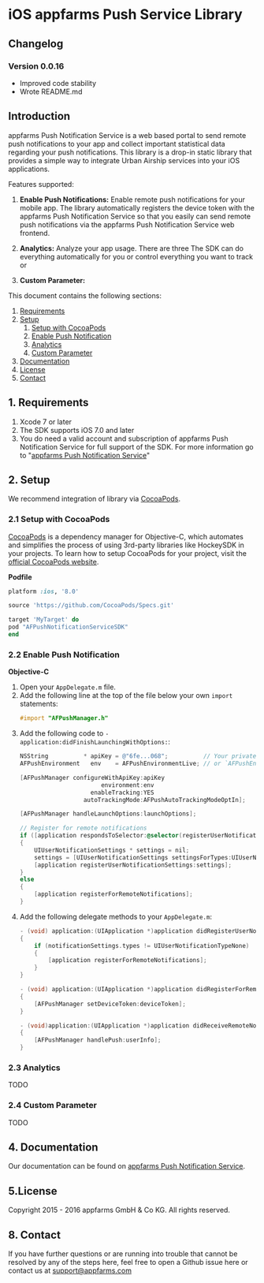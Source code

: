 # iOS appfarms Push Service Library

## Changelog

### Version 0.0.16

- Improved code stability
- Wrote README.md

## Introduction

appfarms Push Notification Service is a web based portal to send remote push notifications to your app and collect important statistical data regarding your push notifications. This library  is a drop-in static library that provides a simple way to integrate Urban Airship services into your iOS applications.

Features supported:

1. **Enable Push Notifications:** Enable remote push notifications for your mobile app. The library automatically registers the device token with the appfarms Push Notification Service so that you easily can send remote push notifications via the appfarms Push Notification Service web frontend.

2. **Analytics:** Analyze your app usage. There are three The SDK can do everything automatically for you or control everything you want to track or

3. **Custom Parameter:**

This document contains the following sections:

1. [Requirements](#requirements)
2. [Setup](#setup)
   1. [Setup with CocoaPods](#cocoapods)
   2. [Enable Push Notification](#enablepush)
   3. [Analytics](#analytics)
   4. [Custom Parameter](#customparameter)
3. [Documentation](#documentation)
4. [License](#licence)
5. [Contact](#contact)

<a id="requirements"></a>
## 1. Requirements

1. Xcode 7 or later
2. The SDK supports iOS 7.0 and later
3. You do need a valid account and subscription of appfarms Push Notification Service for full support of the SDK. For more information go to "[appfarms Push Notification Service](http://push.appfarms.com)"

<a id="setup"></a>
## 2. Setup

We recommend integration of library via [CocoaPods](http://cocoapods.org).

<a id="cocoapods"></a>
### 2.1 Setup with CocoaPods

[CocoaPods](http://cocoapods.org) is a dependency manager for Objective-C, which automates and simplifies the process of using 3rd-party libraries like HockeySDK in your projects. To learn how to setup CocoaPods for your project, visit the [official CocoaPods website](http://cocoapods.org/).

**Podfile**

```ruby
platform :ios, '8.0'

source 'https://github.com/CocoaPods/Specs.git'

target 'MyTarget' do
pod "AFPushNotificationServiceSDK"
end
```

<a id="enablepush"></a>
### 2.2 Enable Push Notification

**Objective-C**

1. Open your `AppDelegate.m` file.
2. Add the following line at the top of the file below your own `import` statements:
   ```objective-c
   #import "AFPushManager.h"
   ```
3. Add the following code to `-application:didFinishLaunchingWithOptions:`:
   ```objective-c
   NSString          * apiKey = @"6fe...068";          // Your private apiKey from https://push.appfarms.com
   AFPushEnvironment   env    = AFPushEnvironmentLive; // or `AFPushEnvironmentDebug` or `AFPushEnvironmentStaging`

   [AFPushManager configureWithApiKey:apiKey
                          environment:env
                       enableTracking:YES
                     autoTrackingMode:AFPushAutoTrackingModeOptIn];

   [AFPushManager handleLaunchOptions:launchOptions];

   // Register for remote notifications
   if ([application respondsToSelector:@selector(registerUserNotificationSettings:)])
   {
       UIUserNotificationSettings * settings = nil;
       settings = [UIUserNotificationSettings settingsForTypes:UIUserNotificationTypeBadge|UIUserNotificationTypeSound|UIUserNotificationTypeAlert categories:nil];
       [application registerUserNotificationSettings:settings];
   }
   else
   {
       [application registerForRemoteNotifications];
   }
   ```
4. Add the following delegate methods to your `AppDelegate.m`:
   ```objective-c
   - (void) application:(UIApplication *)application didRegisterUserNotificationSettings:(UIUserNotificationSettings *)notificationSettings
   {
       if (notificationSettings.types != UIUserNotificationTypeNone)
       {
           [application registerForRemoteNotifications];
       }
   }

   - (void) application:(UIApplication *)application didRegisterForRemoteNotificationsWithDeviceToken:(NSData *)deviceToken
   {
       [AFPushManager setDeviceToken:deviceToken];
   }

   - (void)application:(UIApplication *)application didReceiveRemoteNotification:(NSDictionary *)userInfo
   {
       [AFPushManager handlePush:userInfo];
   }
   ```

<a id="analytics"></a>
### 2.3 Analytics

TODO

<a id="customparameter"></a>
### 2.4 Custom Parameter

TODO

<a id="documentation"></a>
## 4. Documentation

Our documentation can be found on [appfarms Push Notification Service](http://push.appfarms.com).

<a id="licence"></a>
## 5.License

Copyright 2015 - 2016 appfarms GmbH & Co KG. All rights reserved.

<a id="contact"></a>
## 8. Contact

If you have further questions or are running into trouble that cannot be resolved by any of the steps here, feel free to open a Github issue here or contact us at [support@appfarms.com](mailto:support@appfarms.com)
